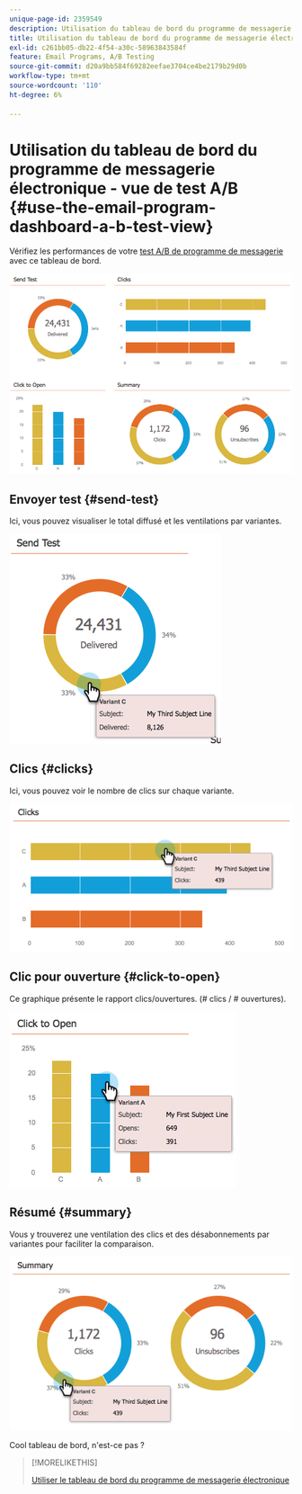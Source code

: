 ```yaml
---
unique-page-id: 2359549
description: Utilisation du tableau de bord du programme de messagerie électronique - Vue A/B - Documents Marketo - Documentation du produit
title: Utilisation du tableau de bord du programme de messagerie électronique - vue de test A/B
exl-id: c261bb05-db22-4f54-a30c-58963843584f
feature: Email Programs, A/B Testing
source-git-commit: d20a9bb584f69282eefae3704ce4be2179b29d0b
workflow-type: tm+mt
source-wordcount: '110'
ht-degree: 6%

---
```


# Utilisation du tableau de bord du programme de messagerie électronique - vue de test A/B {#use-the-email-program-dashboard-a-b-test-view}

Vérifiez les performances de votre [test A/B de programme de messagerie ](/help/marketo/product-docs/email-marketing/email-programs/email-program-actions/email-test-a-b-test/add-an-a-b-test.md) avec ce tableau de bord.

![](assets/image2014-9-12-16-3a14-3a28.png)

## Envoyer test {#send-test}

Ici, vous pouvez visualiser le total diffusé et les ventilations par variantes.

![](assets/image2014-9-12-16-3a16-3a2.png)

## Clics {#clicks}

Ici, vous pouvez voir le nombre de clics sur chaque variante.

![](assets/image2014-9-12-16-3a16-3a20.png)

## Clic pour ouverture {#click-to-open}

Ce graphique présente le rapport clics/ouvertures. (# clics / # ouvertures).

![](assets/image2014-9-12-16-3a16-3a36.png)

## Résumé {#summary}

Vous y trouverez une ventilation des clics et des désabonnements par variantes pour faciliter la comparaison.

![](assets/image2014-9-12-16-3a16-3a45.png)

Cool tableau de bord, n&#39;est-ce pas ?

>[!MORELIKETHIS]
>
>[Utiliser le tableau de bord du programme de messagerie électronique](/help/marketo/product-docs/email-marketing/email-programs/email-program-data/use-the-email-program-dashboard.md)
